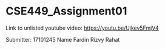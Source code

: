 # CSE449_Assignment01

Link to unlisted youtube video:
https://youtu.be/Ujkev5FmjV4

Submitter:
17101245 Name Fardin Rizvy Rahat
